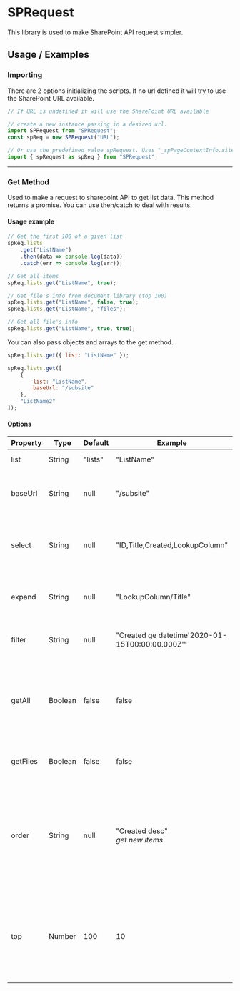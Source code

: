# SPRequest

This library is used to make SharePoint API request simpler.

## Usage / Examples

### Importing

There are 2 options initializing the scripts. If no url defined it will try to use the SharePoint URL available.

```js
// If URL is undefined it will use the SharePoint URL available

// create a new instance passing in a desired url.
import SPRequest from "SPRequest";
const spReq = new SPRequest("URL");

// Or use the predefined value spRequest. Uses "_spPageContextInfo.siteAbsoluteUrl" as default url.
import { spRequest as spReq } from "SPRequest";
```

---

### Get Method

Used to make a request to sharepoint API to get list data. This method returns a promise. You can use then/catch to deal with results.

#### Usage example

```js
// Get the first 100 of a given list
spReq.lists
    .get("ListName")
    .then(data => console.log(data))
    .catch(err => console.log(err));

// Get all items
spReq.lists.get("ListName", true);

// Get file's info from document library (top 100)
spReq.lists.get("ListName", false, true);
spReq.lists.get("ListName", "files");

// Get all file's info
spReq.lists.get("ListName", true, true);
```

You can also pass objects and arrays to the get method.

```js
spReq.lists.get({ list: "ListName" });

spReq.lists.get([
    {
        list: "ListName",
        baseUrl: "/subsite"
    },
    "ListName2"
]);
```

#### Options

| Property | Type    | Default | Example                                         | Discription                                                                                                               |
| -------- | ------- | ------- | ----------------------------------------------- | ------------------------------------------------------------------------------------------------------------------------- |
| list     | String  | "lists" | "ListName"                                      | The name of the list.                                                                                                     |
| baseUrl  | String  | null    | "/subsite"                                      | Get list from a subsite from your default url.                                                                            |
| select   | String  | null    | "ID,Title,Created,LookupColumn"                 | Select individual column(s) of the request list.                                                                          |
| expand   | String  | null    | "LookupColumn/Title"                            | Expand to get data from any lookup column(s).                                                                             |
| filter   | String  | null    | "Created ge datetime'2020-01-15T00:00:00.000Z'" | Apply filter to data being collected.                                                                                     |
| getAll   | Boolean | false   | false                                           | Promises will be deferred to get all. <br/> **Note**: Use "top" to limit the number of requests.                          |
| getFiles | Boolean | false   | false                                           | Get file info from a document library.                                                                                    |
| order    | String  | null    | "Created desc"<br/> _get new items_             | The order that the data will be collected. <br/> **Note**: This is not to sort the data just the order they are received. |
| top      | Number  | 100     | 10                                              | Get "X" number of items. <br/> **Note**: Used with "getAll" set batch size for each deferred promise.                     |
